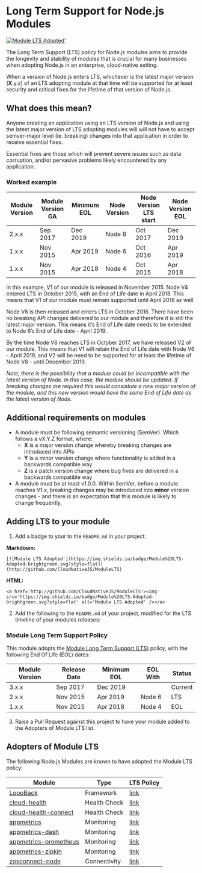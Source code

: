  
# Long Term Support for Node.js Modules
[![Module LTS Adopted'](https://img.shields.io/badge/Module%20LTS-Adopted-brightgreen.svg?style=flat)](http://github.com/CloudNativeJS/ModuleLTS) 

The Long Term Support (LTS) policy for Node.js modules aims to provide the longevity and stability of modules that is crucial for many businesses when adopting Node.js in an enterprise, cloud-native setting.

When a version of Node.js enters LTS, whichever is the latest major version (**X**.y.z) of an LTS adopting module at that time will be supported for at least security and critical fixes for the lifetime of that version of Node.js.

## What does this mean?
Anyone creating an application using an LTS version of Node.js and using the latest major version of LTS adopting modules will will not have to accept semver-major level (ie. breaking) changes into that application in order to receive essential fixes.

Essential fixes are those which will prevent severe issues such as data corruption, and/or pervasive problems likely encountered by any application.

### Worked example

| Module Version | Module Version GA | Minimum EOL | Node Version | Node Version LTS start | Node Version EOL |
|----------------|-------------------|-------------|--------------|------------------------|------------------|
| 2.x.x	        | Sep 2017          | Dec 2019    | Node 8       | Oct 2017               | Dec 2019         |
| 1.x.x	        | Nov 2015          |	Apr 2019    | Node 6       | Oct 2016               | Apr 2019         |
| 1.x.x	        | Nov 2015          |	Apr 2018    | Node 4       | Oct 2015               | Apr 2018         |


In this example, V1 of our module is released in November 2015. Node V4 entered LTS in October 2015, with an End of Life date in April 2018. This means that V1 of our module must remain supported until April 2018 as well.

Node V6 is then released and enters LTS in October 2016.  There have been no breaking API changes delivered to our module and therefore it is still the latest major version. This means it’s End of Life date needs to be extended to Node 6’s End of Life date - April 2019. 

By the time Node V8 reaches LTS in October 2017, we have released V2 of our module. This means that V1 will retain the End of Life date with Node V6 - April 2019, and V2 will be need to be supported for at least the lifetime of Node V8 - until December 2019.

*Note, there is the possibility that a module could be incompatible with the latest version of Node. In this case, the module should be updated. If breaking changes are required this would consistute a new major version of the module, and this new version would have the same End of Life date as the latest version of Node.*


## Additional requirements on modules
* A module must be following semantic versioning (SemVer). Which follows a vX.Y.Z format, where:
  * **X** is a major version change whereby breaking changes are introduced into APIs
  * **Y** is a minor version change where functionality is added in a backwards compatible way
  * **Z** is a patch version change where bug fixes are delivered in a backwards compatible way
* A module must be at least v1.0.0. Within SemVer, before a module reaches V1.x, breaking changes may be introduced into **minor** version changes - and there is an expectation that this module is likely to change frequently.


## Adding LTS to your module

1. Add a badge to your to the `README.md` in your project:

  **Markdown:**
  ```
  [![Module LTS Adopted'](https://img.shields.io/badge/Module%20LTS-Adopted-brightgreen.svg?style=flat)](http://github.com/CloudNativeJS/ModuleLTS)
  ```

  **HTML:**
  ```
  <a href='http://github.com/CloudNativeJS/ModuleLTS'><img src='https://img.shields.io/badge/Module%20LTS-Adopted-brightgreen.svg?style=flat' alt='Module LTS Adopted' /></a> 
  ```

2. Add the following to the `README.md` of your project, modified for the LTS timeline of your modules releases:

  ### Module Long Term Support Policy
  This module adopts the [Module Long Term Support (LTS)](http://github.com/CloudNativeJS/ModuleLTS) policy, with the following End Of Life (EOL) dates:

  | Module Version   | Release Date | Minimum EOL | EOL With     | Status  |
  |------------------|--------------|-------------|--------------|---------|
  | 3.x.x	        | Sep 2017     | Dec 2019    |              | Current |
  | 2.x.x	        | Nov 2015     | Apr 2019    | Node 6       | LTS     |
  | 1.x.x	        | Nov 2015	   | Apr 2018    | Node 4       | EOL     |

3. Raise a Pull Request against this project to have your module added to the Adopters of Module LTS list.

## Adopters of Module LTS

The following Node.js Modules are known to have adopted the Module LTS policy:

| Module                | Type         | LTS Policy        |
|-----------------------|--------------|-------------------|
| [LoopBack](https://www.npmjs.com/package/loopback)              | Framework    | [link](https://github.com/Strongloop/loopback/blob/master/README.md#module-long-term-support-policy)        |
| [cloud-health](https://www.npmjs.com/package/@cloudnative/health)          | Health Check | [link](https://github.com/CloudNativeJS/cloud-health/blob/master/README.md#module-long-term-support-policy) | 
| [cloud-health-connect](https://www.npmjs.com/package/@cloudnative/health)  | Health Check | [link](https://github.com/CloudNativeJS/cloud-health-connect/blob/master/README.md#module-long-term-support-policy) | 
| [appmetrics](https://www.npmjs.com/package/appmetrics)            | Monitoring   | [link](https://github.com/RuntimeTools/appmetrics/blob/master/README.md#module-long-term-support-policy)                  | 
| [appmetrics-dash](https://www.npmjs.com/package/appmetrics-dash)       | Monitoring   | [link](https://github.com/RuntimeTools/appmetrics-dash/blob/master/README.md#module-long-term-support-policy) | 
| [appmetrics-prometheus](https://www.npmjs.com/package/appmetrics-prometheus) | Monitoring   | [link](https://github.com/CloudNativeJS/appmetrics-prometheus/blob/master/README.md#module-long-term-support-policy) | 
| [appmetrics-zipkin](https://www.npmjs.com/package/appmetrics-zipkin)     | Monitoring   | [link](https://github.com/CloudNativeJS/appmetrics-zipkin/blob/master/README.md#module-long-term-support-policy) | 
| [zosconnect-node](https://www.npmjs.com/package/zosconnect-node)       | Connectivity | [link](https://github.com/zosconnect/zosconnect-node/blob/master/README.md#module-long-term-support-policy) | 

